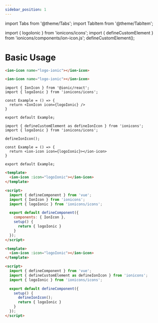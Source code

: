 ```yaml
---
sidebar_position: 1
---
```


import Tabs from '@theme/Tabs';
import TabItem from '@theme/TabItem';

import { logoIonic } from 'ionicons/icons';
import { defineCustomElement } from 'ionicons/components/ion-icon.js';
defineCustomElement();

# Basic Usage

<ion-icon icon={logoIonic}></ion-icon>

<Tabs>
<TabItem value="angular" label="Angular">

```html
<ion-icon name="logo-ionic"></ion-icon>
```
</TabItem>

<TabItem value="javascript" label="JavaScript">

```html
<ion-icon name="logo-ionic"></ion-icon>
```
</TabItem>

<TabItem value="react" label="React">

```tsx title="With Ionic Framework"
import { IonIcon } from '@ionic/react';
import { logoIonic } from 'ionicons/icons';

const Example = () => {
  return <IonIcon icon={logoIonic} />
}

export default Example;
```

```tsx title="Without Ionic Framework"
import { defineCustomElement as defineIonIcon } from 'ionicons';
import { logoIonic } from 'ionicons/icons';

defineIonIcon();

const Example = () => {
  return <ion-icon icon={logoIonic}></ion-icon>
}

export default Example;
```
</TabItem>

<TabItem value="vue" label="Vue">

```html title="With Ionic Framework"
<template>
  <ion-icon :icon="logoIonic"></ion-icon>
</template>

<script>
  import { defineComponent } from 'vue';
  import { IonIcon } from 'ionicons';
  import { logoIonic } from 'ionicons/icons';

  export default defineComponent({
    components: { IonIcon },
    setup() {
      return { logoIonic }
    }
  });
</script>
```

```html title="Without Ionic Framework"
<template>
  <ion-icon :icon="logoIonic"></ion-icon>
</template>

<script>
  import { defineComponent } from 'vue';
  import { defineCustomElement as defineIonIcon } from 'ionicons';
  import { logoIonic } from 'ionicons/icons';

  export default defineComponent({
    setup() {
      defineIonIcon();
      return { logoIonic }
    }
  });
</script>
```
</TabItem>
</Tabs>